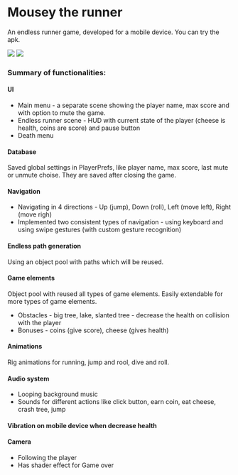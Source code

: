 # Mousey the runner

An endless runner game, developed for a mobile device. You can try the apk.

![](Demo/Mousey.gif)   ![](Demo/GameOver.gif)

### Summary of functionalities:
#### UI
- Main menu - a separate scene showing the player name, max score and with option to mute the game.  
- Endless runner scene - HUD with current state of the player (cheese is health, coins are score) and pause button
- Death menu

#### Database
Saved global settings in PlayerPrefs, like player name, max score, last mute or unmute choise. They are saved after closing the game.

#### Navigation
- Navigating in 4 directions - Up (jump), Down (roll), Left (move left), Right (move righ)
- Implemented two consistent types of navigation - using keyboard and using swipe gestures (with custom gesture recognition)

#### Endless path generation
Using an object pool with paths which will be reused.

#### Game elements
Object pool with reused all types of game elements. Easily extendable for more types of game elements.
- Obstacles - big tree, lake, slanted tree - decrease the health on collision with the player
- Bonuses - coins (give score), cheese (gives health)

#### Animations
Rig animations for running, jump and rool, dive and roll. 

#### Audio system
- Looping background music
- Sounds for different actions like click button, earn coin, eat cheese, crash tree, jump

#### Vibration on mobile device when decrease health

#### Camera
- Following the player
- Has shader effect for Game over


